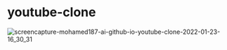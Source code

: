 # youtube-clone
![screencapture-mohamed187-ai-github-io-youtube-clone-2022-01-23-16_30_31](https://user-images.githubusercontent.com/57568156/150683444-0c1eaf6a-0209-4505-a3b0-4b94783efb9c.png)
